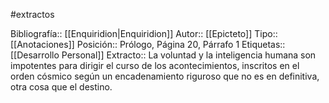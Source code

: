 #extractos 

Bibliografía:: [[Enquiridion|Enquiridion]]
Autor:: [[Epicteto]]
Tipo:: [[Anotaciones]]
Posición:: Prólogo, Página 20, Párrafo 1
Etiquetas:: [[Desarrollo Personal]]
Extracto:: La voluntad y la inteligencia humana son impotentes para dirigir el curso de los acontecimientos, inscritos en el orden cósmico según un encadenamiento riguroso que no es en definitiva, otra cosa que el destino.